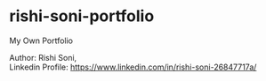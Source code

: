 # rishi-soni-portfolio
My Own Portfolio

Author: Rishi Soni,  
Linkedin Profile: https://www.linkedin.com/in/rishi-soni-26847717a/
